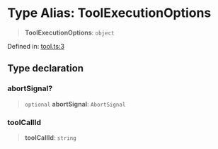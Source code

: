 # Type Alias: ToolExecutionOptions

> **ToolExecutionOptions**: `object`

Defined in: [tool.ts:3](https://github.com/geodaopenjs/openassistant/blob/0a6a7e7306d75a25dc968b3117f04cb7bd613bec/packages/utils/src/tool.ts#L3)

## Type declaration

### abortSignal?

> `optional` **abortSignal**: `AbortSignal`

### toolCallId

> **toolCallId**: `string`
